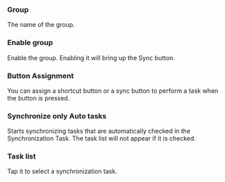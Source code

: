 ### Group
The name of the group.

### Enable group
Enable the group. Enabling it will bring up the Sync button.

### Button Assignment
You can assign a shortcut button or a sync button to perform a task when the button is pressed.

### Synchronize  only Auto tasks
Starts synchronizing tasks that are automatically checked in the Synchronization Task. The task list will not appear if it is checked.

### Task list
Tap it to select a synchronization task.
